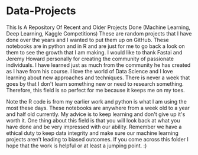 # Data-Projects
This Is A Repository Of Recent and Older Projects Done  (Machine Learning, Deep Learning, Kaggle Competitions)
These are random projects that I have done over the years and I wanted to put them up on GitHub.
These notebooks are in python and in R and are just for me to go back a look on them to see the growth that I am making.
I would like to thank Fastai and Jeremy Howard personally for creating the community of passionate individuals. 
I have learned just as much from the community he has created as I have from his course. 
I love the world of Data Science and I love learning about new approaches and techniques. 
There is never a week that goes by that I don't learn something new or need to research something.
Therefore, this field is so perfect for me because it keeps me on my toes. 

Note the R code is from my earlier work and python is what I am using the most these days. 
These notebooks are anywhere from a week old to a year and half old currently. My advice is to keep learning and don't give up it's worth it. One thing about this field is that you will look back at what you have done and be very impressed with our ability. 
Remember we have a ethical duty to keep data integrity and make sure our machine learning projects aren't leading to biased outcomes. 
If you come across this folder I hope that the work is helpful or at least a jumping point. :) 
